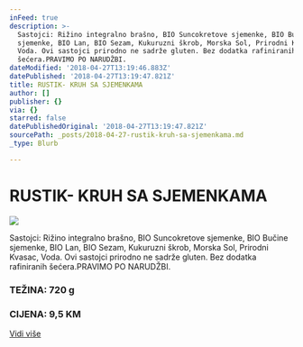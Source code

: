 ```yaml
---
inFeed: true
description: >-
  Sastojci: Rižino integralno brašno, BIO Suncokretove sjemenke, BIO Bučine
  sjemenke, BIO Lan, BIO Sezam, Kukuruzni škrob, Morska Sol, Prirodni Kvasac,
  Voda. Ovi sastojci prirodno ne sadrže gluten. Bez dodatka rafiniranih
  šećera.PRAVIMO PO NARUDŽBI.  
dateModified: '2018-04-27T13:19:46.883Z'
datePublished: '2018-04-27T13:19:47.821Z'
title: RUSTIK- KRUH SA SJEMENKAMA
author: []
publisher: {}
via: {}
starred: false
datePublishedOriginal: '2018-04-27T13:19:47.821Z'
sourcePath: _posts/2018-04-27-rustik-kruh-sa-sjemenkama.md
_type: Blurb

---
```

# RUSTIK- KRUH SA SJEMENKAMA
![](https://the-grid-user-content.s3-us-west-2.amazonaws.com/c1cee293-d1fc-4fcc-a878-45bf16c11401.jpg)

Sastojci: Rižino integralno brašno, BIO Suncokretove sjemenke, BIO Bučine sjemenke, BIO Lan, BIO Sezam, Kukuruzni škrob, Morska Sol, Prirodni Kvasac, Voda. Ovi sastojci prirodno ne sadrže gluten. Bez dodatka rafiniranih šećera.PRAVIMO PO NARUDŽBI. 

### TEŽINA: 720 g

### CIJENA: 9,5 KM
[Vidi više][0]

[0]: https://www.facebook.com/greenday.kolaci.peciva/posts/191610514913017